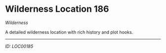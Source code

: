 # Wilderness Location 186

*Wilderness*

A detailed wilderness location with rich history and plot hooks.

---
*ID: LOC00185*